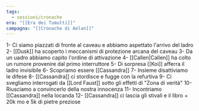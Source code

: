 ```yaml
---
tags:
  - sessioni/cronache
era: "[[Era dei Tumulti]]"
campagna: "[[Cronache di Aelan]]"
---
```


1- Ci siamo piazzati di fronte al caveau e abbiamo aspettato l'arrivo del ladro
2- [[Dusk]] ha scoperto i meccanismi di protezione arcana del caveau
3- Da un uadro abbiamo capito l'ordine di attivazione
4- [[Callen|Callen]] ha colto un rumore provenire dal primo interruttore
5- Di sorpresa [[Koi]] afferra il ladro invisibile
6- Scopriamo essere [[Cassandra]]
7- Insieme disattiviamo le difese
8- [[Cassandra]] ci stordisce e fugge con la refurtiva
9- Ci svegliamo interrogati da [[Lord Faust]] sotto gli effetti di "Zona di verità"
10- Riusciamo a convincerlo della nostra innocenza
11- Incontriamo [[Cassandra]] nella locanda 
12- [[Cassandra]] ci lascia gli stivali e il libro + 20k mo e 5k di pietre preziose
